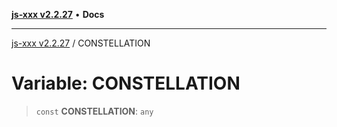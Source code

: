 [**js-xxx v2.2.27**](../README.md) • **Docs**

***

[js-xxx v2.2.27](../README.md) / CONSTELLATION

# Variable: CONSTELLATION

> `const` **CONSTELLATION**: `any`
